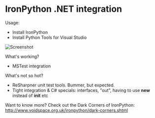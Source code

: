 
# IronPython .NET integration

Usage:

* Install IronPython
* Install Python Tools for Visual Studio

![Screenshot](http://i61.tinypic.com/2jesnlc.png)

What's working?

* MSTest integration

What's not so hot?

* ReSharpner unit test tools. Bummer, but expected.
* Tight integration & C# specials: interfaces, "out", having to use __new__ instead of __init__ etc

Want to know more? Check out the Dark Corners of IronPython: http://www.voidspace.org.uk/ironpython/dark-corners.shtml